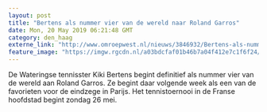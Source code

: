 ```yaml
---
layout: post
title: "Bertens als nummer vier van de wereld naar Roland Garros"
date: Mon, 20 May 2019 06:21:48 GMT
category: den_haag
externe_link: "http://www.omroepwest.nl/nieuws/3846932/Bertens-als-nummer-vier-van-de-wereld-naar-Roland-Garros"
feature_image: "https://imgw.rgcdn.nl/a03bdcfaf01b46b7a04f412e7c1f6f24/opener/3831573.jpg"
---
```


De Wateringse tennisster Kiki Bertens begint definitief als nummer vier van de wereld aan Roland Garros. Ze begint daar volgende week als een van de favorieten voor de eindzege in Parijs. Het tennistoernooi in de Franse hoofdstad begint zondag 26 mei.
